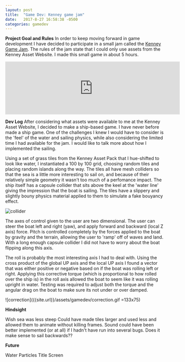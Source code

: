 ```yaml
---
layout: post
title:  "Game Dev: Kenney game jam"
date:   2017-8-27 16:58:38 -0500
categories: gamedev
---
```


**Project Goal and Rules**
In order to keep moving forward in game development I have decided to participate in a small jam called the [Kenney Game Jam][kenney]. The rules of the jam state that I could only use assets from the Kenney Asset Website. I made this small game in about 5 hours.

<iframe width="552" frameborder="0" height="167" src="https://itch.io/embed/171489"></iframe>



**Dev Log**
After considering what assets were available to me at the Kenney Asset Website, I decided to make a ship-based game. I have never before made a ship game. One of the challenges I knew I would have to consider is the 'feel' of the water and sailing physics, while also considering the limited time I had available for the jam. I would like to talk more about how I implemented the sailing.

Using a set of grass tiles from the Kenney Asset Pack that I hue-shifted to look like water, I instantiated a 100 by 100 grid, choosing random tiles and placing random islands along the way. The tiles all have mesh colliders so that the sea is a little more interesting to sail on, and because of their relatively simple geometry it wasn't too much of a perfomance impact. The ship itself has a capsule collider that sits above the keel at the 'water line' giving the impression that the boat is sailing. The tiles have a slippery and slightly bouny physics material applied to them to simulate a fake bouyancy effect.

![collider]({{site.url}}/assets/gamedev/collider.png)


The axes of control given to the user are two dimensional. The user can steer the boat left and right (yaw), and apply forward and backward (local Z axis) force. Pitch is controlled completely by the forces applied to the boat by gravity and the terrain, allowing the user to 'ramp' off of waves and land. With a long enough capsule collider I did not have to worry about the boat flipping along this axis.

The roll is probably the most interesting axis I had to deal with. Using the cross product of the global UP axis and the local UP axis I found a vector that was either positive or negative based on if the boat was rolling left or right. Applying this corrective torque (which is proportional to how rolled over the ship is) in the roll axis allowed the boat to seem like it was rolling upright in water. Testing was required to adjust both the torque and the angular drag on the boat to make sure its not under or over damped.

![correction]({{site.url}}/assets/gamedev/correction.gif =133x75)


**Hindsight**

Wish sea was less steep
Could have made tiles larger and used less and allowed them to animate without killing frames.
Sound could have been better implemented (or at all) if I hadn't have run into several bugs.
Does it make sense to sail backwards??

**Future**

Water Particles
Title Screen


[kenney]: https://itch.io/jam/kenney-jam-2017
